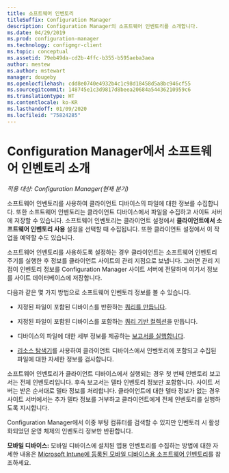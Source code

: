 ```yaml
---
title: 소프트웨어 인벤토리
titleSuffix: Configuration Manager
description: Configuration Manager의 소프트웨어 인벤토리를 소개합니다.
ms.date: 04/29/2019
ms.prod: configuration-manager
ms.technology: configmgr-client
ms.topic: conceptual
ms.assetid: 79eb49da-cd2b-4ffc-b355-b595aeba3aea
author: mestew
ms.author: mstewart
manager: dougeby
ms.openlocfilehash: cdd8e0740e4932b4c1c98d18458d5a8bc946cf55
ms.sourcegitcommit: 148745e1c3d9817d8beea20684a54436210959c6
ms.translationtype: HT
ms.contentlocale: ko-KR
ms.lasthandoff: 01/09/2020
ms.locfileid: "75824285"
---
```

# <a name="introduction-to-software-inventory-in-configuration-manager"></a>Configuration Manager에서 소프트웨어 인벤토리 소개

*적용 대상: Configuration Manager(현재 분기)*

소프트웨어 인벤토리를 사용하여 클라이언트 디바이스의 파일에 대한 정보를 수집합니다. 또한 소프트웨어 인벤토리는 클라이언트 디바이스에서 파일을 수집하고 사이트 서버에 저장할 수 있습니다. 소프트웨어 인벤토리는 클라이언트 설정에서 **클라이언트에서 소프트웨어 인벤토리 사용** 설정을 선택할 때 수집됩니다. 또한 클라이언트 설정에서 이 작업을 예약할 수도 있습니다.  

소프트웨어 인벤토리를 사용하도록 설정하는 경우 클라이언트는 소프트웨어 인벤토리 주기를 실행한 후 정보를 클라이언트 사이트의 관리 지점으로 보냅니다. 그러면 관리 지점이 인벤토리 정보를 Configuration Manager 사이트 서버에 전달하며 여기서 정보를 사이트 데이터베이스에 저장합니다.

 다음과 같은 몇 가지 방법으로 소프트웨어 인벤토리 정보를 볼 수 있습니다.  

- 지정된 파일이 포함된 디바이스를 반환하는 [쿼리를 만듭니다](../../../../core/servers/manage/create-queries.md).   

- 지정된 파일이 포함된 디바이스를 포함하는 [쿼리 기반 컬렉션](../../../../core/clients/manage/collections/introduction-to-collections.md)을 만듭니다.   

- 디바이스의 파일에 대한 세부 정보를 제공하는 [보고서를 실행합니다](../../../../core/servers/manage/reporting.md).

- [리소스 탐색기](../../../../core/clients/manage/inventory/use-resource-explorer-to-view-software-inventory.md)를 사용하여 클라이언트 디바이스에서 인벤토리에 포함되고 수집된 파일에 대한 자세한 정보를 검사합니다.   

 소프트웨어 인벤토리가 클라이언트 디바이스에서 실행되는 경우 첫 번째 인벤토리 보고서는 전체 인벤토리입니다. 후속 보고서는 델타 인벤토리 정보만 포함합니다. 사이트 서버는 받은 순서대로 델타 정보를 처리합니다. 클라이언트에 대한 델타 정보가 없는 경우 사이트 서버에서는 추가 델타 정보를 거부하고 클라이언트에게 전체 인벤토리를 실행하도록 지시합니다.  

 Configuration Manager에서 이중 부팅 컴퓨터를 검색할 수 있지만 인벤토리 시 활성화되었던 운영 체제의 인벤토리 정보만 반환합니다.  

**모바일 디바이스:** 모바일 디바이스에 설치된 앱용 인벤토리를 수집하는 방법에 대한 자세한 내용은 [Microsoft Intune에 등록된 모바일 디바이스용 소프트웨어 인벤토리](../../../../mdm/deploy-use/software-inventory-mobile-devices.md)를 참조하세요.

